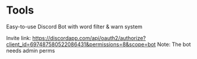 # Tools
Easy-to-use Discord Bot with word filter & warn system


Invite link: https://discordapp.com/api/oauth2/authorize?client_id=697487580522086431&permissions=8&scope=bot
Note: The bot needs admin perms
